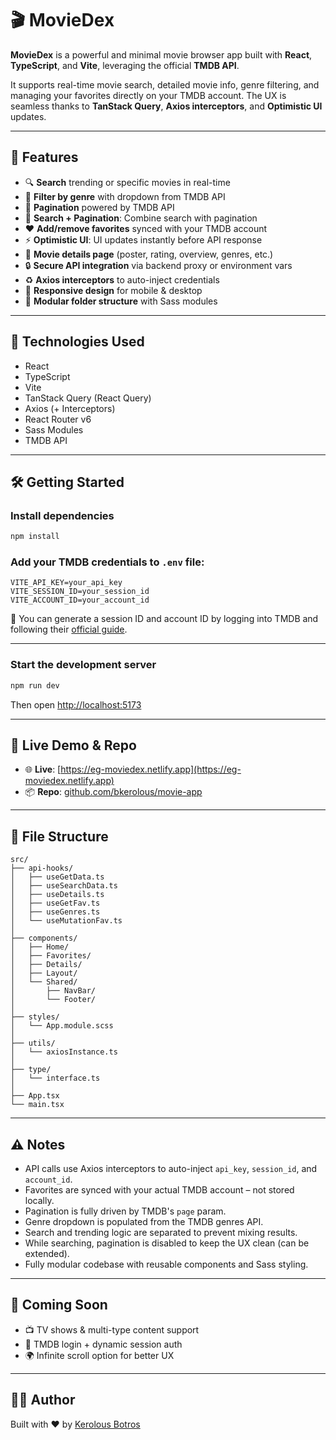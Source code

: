 # 🎬 MovieDex

**MovieDex** is a powerful and minimal movie browser app built with **React**, **TypeScript**, and **Vite**, leveraging the official **TMDB API**.

It supports real-time movie search, detailed movie info, genre filtering, and managing your favorites directly on your TMDB account. The UX is seamless thanks to **TanStack Query**, **Axios interceptors**, and **Optimistic UI** updates.

---

## 🚀 Features

- 🔍 **Search** trending or specific movies in real-time  
- 🧩 **Filter by genre** with dropdown from TMDB API  
- 📄 **Pagination** powered by TMDB API  
- 🔎 **Search + Pagination**: Combine search with pagination  
- ❤️ **Add/remove favorites** synced with your TMDB account  
- ⚡ **Optimistic UI**: UI updates instantly before API response  
- 🎥 **Movie details page** (poster, rating, overview, genres, etc.)  
- 🔒 **Secure API integration** via backend proxy or environment vars  
- ♻️ **Axios interceptors** to auto-inject credentials  
- 📱 **Responsive design** for mobile & desktop  
- 🧱 **Modular folder structure** with Sass modules  

---

## 🧪 Technologies Used

- React  
- TypeScript  
- Vite  
- TanStack Query (React Query)  
- Axios (+ Interceptors)  
- React Router v6  
- Sass Modules  
- TMDB API

---

## 🛠 Getting Started

### Install dependencies

```bash
npm install
```

### Add your TMDB credentials to `.env` file:

```env
VITE_API_KEY=your_api_key
VITE_SESSION_ID=your_session_id
VITE_ACCOUNT_ID=your_account_id
```

🔐 You can generate a session ID and account ID by logging into TMDB and following their [official guide](https://developers.themoviedb.org/3/authentication/how-do-i-generate-a-session-id).

---

### Start the development server

```bash
npm run dev
```

Then open [http://localhost:5173](http://localhost:5173)

---

## 🔗 Live Demo & Repo

- 🌐 **Live**: [https://eg-moviedex.netlify.app](https://eg-moviedex.netlify.app)  
- 📦 **Repo**: [github.com/bkerolous/movie-app](https://github.com/bkerolous/movie-app)

---

## 📁 File Structure

```
src/
├── api-hooks/
│   ├── useGetData.ts
│   ├── useSearchData.ts
│   ├── useDetails.ts
│   ├── useGetFav.ts
│   ├── useGenres.ts
│   └── useMutationFav.ts
│
├── components/
│   ├── Home/
│   ├── Favorites/
│   ├── Details/
│   ├── Layout/
│   └── Shared/
│       ├── NavBar/
│       └── Footer/
│
├── styles/
│   └── App.module.scss
│
├── utils/
│   └── axiosInstance.ts
│
├── type/
│   └── interface.ts
│
├── App.tsx
└── main.tsx
```

---

## ⚠️ Notes

- API calls use Axios interceptors to auto-inject `api_key`, `session_id`, and `account_id`.
- Favorites are synced with your actual TMDB account – not stored locally.
- Pagination is fully driven by TMDB's `page` param.
- Genre dropdown is populated from the TMDB genres API.
- Search and trending logic are separated to prevent mixing results.
- While searching, pagination is disabled to keep the UX clean (can be extended).
- Fully modular codebase with reusable components and Sass styling.

---

## 📌 Coming Soon

- 📺 TV shows & multi-type content support  
- 🔐 TMDB login + dynamic session auth  
- 🌍 Infinite scroll option for better UX  

---

## 👨‍💻 Author

Built with ❤️ by [Kerolous Botros](https://github.com/bkerolous)